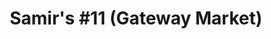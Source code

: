 ---
title: "Samir's #11 (Gateway Market)"
url: /bakersville/samirs-11-gateway-market/
shop: convenience
---